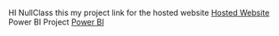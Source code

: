 HI NullClass this my project link for the hosted website 
[Hosted Website](https://66d9f56db00b1b5e22d31dd1--sensational-tartufo-2d4ae4.netlify.app/)
Power BI Project
[Power BI](https://app.powerbi.com/links/HvTd732ewi?ctid=5bc8cff7-e6b6-496a-82d5-afd81a18e701&pbi_source=linkShare)
